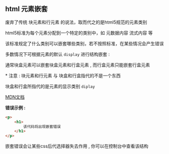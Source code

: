 ## html 元素嵌套

废弃了传统 块元素和行元素 的说法，取而代之的是html5规范的元素类别

html5标准为每个元素分配到一个特定的类别中，如 元数据内容 流式内容 等

该标准规定了什么类别可以嵌套哪些类别，若不按照标准，在某些情况会产生错误



多数情况下可根据元素的默认 `display` 进行结构嵌套 : 

通常块盒元素可以嵌套块盒元素和行盒元素 , 而行盒元素只能嵌套行盒元素

\* 注意 : 块元素和行元素 与 块盒和行盒指代的不是一个东西

块盒和行盒所指代的是元素的显示类别 `diplay`



<a href="https://developer.mozilla.org/zh-CN/docs/Web/Guide/HTML/Content_categories" traget="_blank">MDN文档</a> 



**错误示例 :** 

```html
<p>
	<h1>
		该代码将出现嵌套错误
	</h1>
</p>
```



嵌套错误会让某些css后代选择器失去作用 , 你可以在控制台中查看该结构